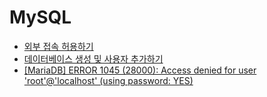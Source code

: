 # MySQL

- [외부 접속 허용하기](allow_external_access.md)
- [데이터베이스 생성 및 사용자 추가하기](create_db_n_user.md)
- [[MariaDB] ERROR 1045 (28000): Access denied for user 'root'@'localhost' (using password: YES)](http://cjakma.tistory.com/108)
